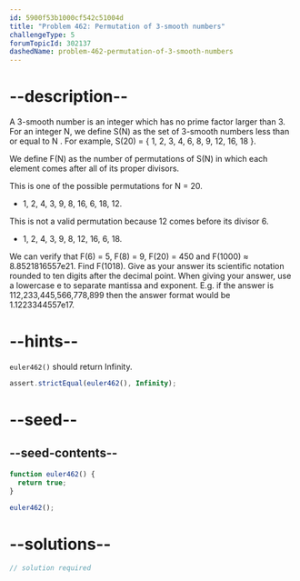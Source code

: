 ```yaml
---
id: 5900f53b1000cf542c51004d
title: "Problem 462: Permutation of 3-smooth numbers"
challengeType: 5
forumTopicId: 302137
dashedName: problem-462-permutation-of-3-smooth-numbers
---
```


# --description--

<!-- TODO use MathJax -->

A 3-smooth number is an integer which has no prime factor larger than 3. For an integer N, we define S(N) as the set of 3-smooth numbers less than or equal to N . For example, S(20) = { 1, 2, 3, 4, 6, 8, 9, 12, 16, 18 }.

We define F(N) as the number of permutations of S(N) in which each element comes after all of its proper divisors.

This is one of the possible permutations for N = 20.

- 1, 2, 4, 3, 9, 8, 16, 6, 18, 12.

This is not a valid permutation because 12 comes before its divisor 6.

- 1, 2, 4, 3, 9, 8, 12, 16, 6, 18.

We can verify that F(6) = 5, F(8) = 9, F(20) = 450 and F(1000) ≈ 8.8521816557e21. Find F(1018). Give as your answer its scientific notation rounded to ten digits after the decimal point. When giving your answer, use a lowercase e to separate mantissa and exponent. E.g. if the answer is 112,233,445,566,778,899 then the answer format would be 1.1223344557e17.

# --hints--

`euler462()` should return Infinity.

```js
assert.strictEqual(euler462(), Infinity);
```

# --seed--

## --seed-contents--

```js
function euler462() {
  return true;
}

euler462();
```

# --solutions--

```js
// solution required
```
